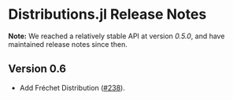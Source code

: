 Distributions.jl Release Notes
================================

**Note:** We reached a relatively stable API at version *0.5.0*, and have maintained release notes since then.

Version 0.6
--------------

* Add Fréchet Distribution ([#238]).

[#238]: https://github.com/JuliaStats/Distributions.jl/pull/238


